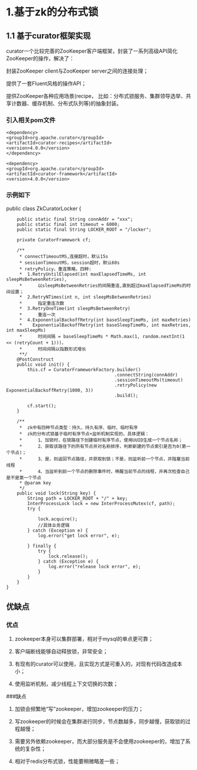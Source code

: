 # 1.基于zk的分布式锁
## 1.1 基于curator框架实现
curator一个比较完善的ZooKeeper客户端框架，封装了一系列高级API简化ZooKeeper的操作，解决了：

  封装ZooKeeper client与ZooKeeper server之间的连接处理；
  
  提供了一套Fluent风格的操作API；
  
  提供ZooKeeper各种应用场景(recipe， 比如：分布式锁服务、集群领导选举、共享计数器、缓存机制、分布式队列等)的抽象封装。
  
 ### 引入相关pom文件
 
    <dependency>
    <groupId>org.apache.curator</groupId>
    <artifactId>curator-recipes</artifactId>
    <version>4.0.0</version> 
    </dependency>

    <dependency>
    <groupId>org.apache.curator</groupId>
    <artifactId>curator-framework</artifactId>
    <version>4.0.0</version>
   </dependency>
 
 ### 示例如下
 
 public class ZkCuratorLocker {

        public static final String connAddr = "xxx";
        public static final int timeout = 6000;
        public static final String LOCKER_ROOT = "/locker";

        private CuratorFramework cf;

        /**
         * connectTimeoutMS,连接超时，默认15s
         * sessionTimeoutMS，session超时，默认60s
         * retryPolicy，重连策略，四种:
         *  1.RetryUntilElapsed(int maxElapsedTimeMs, int sleepMsBetweenRetries),
         *      以sleepMsBetweenRetries的间隔重连,直到超过maxElapsedTimeMs的时间设置；
         *  2.RetryNTimes(int n, int sleepMsBetweenRetries)
         *      指定重连次数
         *  3.RetryOneTime(int sleepMsBetweenRetry)
         *      重连一次
         *  4.ExponentialBackoffRetry(int baseSleepTimeMs, int maxRetries)
         *    ExponentialBackoffRetry(int baseSleepTimeMs, int maxRetries, int maxSleepMs)
         *      时间间隔 = baseSleepTimeMs * Math.max(1, random.nextInt(1 << (retryCount + 1)))，
         *      时间间隔以指数形式增长
         **/
        @PostConstruct
        public void init() {
            this.cf = CuratorFrameworkFactory.builder()
                                             .connectString(connAddr)
                                             .sessionTimeoutMs(timeout)
                                             .retryPolicy(new ExponentialBackoffRetry(1000, 3))
                                             .build();

            cf.start();
        }

        /**
         *  zk中有四种节点类型：持久、持久有序、临时、临时有序
         *  zk的分布式锁基于临时有序节点+监听机制实现的，具体逻辑：
         *      1、加锁时，在锁路径下创建临时有序节点，使用UUID生成一个节点名称；
         *      2、获取该路径下的所有节点并对名称排序，判断新建的节点索引是否为0(第一个节点)；
         *      3、是，则返回节点路径，并获取到锁；不是，则监听前一个节点，并阻塞当前线程
         *      4、当监听到前一个节点的删除事件时，唤醒当前节点的线程，并再次检查自己是不是第一个节点
         * @param key
         */
        public void lock(String key) {
            String path = LOCKER_ROOT + "/" + key;
            InterProcessLock lock = new InterProcessMutex(cf, path);
            try {

                lock.acquire();
                //具体业务逻辑
            } catch (Exception e) {
                log.error("get lock error", e);

            } finally {
                try {
                    lock.release();
                } catch (Exception e) {
                    log.error("release lock error", e);
                }
            }
        }
    }
    
 ## 优缺点
 ### 优点
 
 1. zookeeper本身可以集群部署，相对于mysql的单点更可靠；
 
 2. 客户端断线能够自动释放锁，非常安全；
 
 3. 有现有的curator可以使用，且实现方式是可重入的，对现有代码改造成本小；
 
 4. 使用监听机制，减少线程上下文切换的次数；

###缺点

1. 加锁会频繁地“写”zookeeper，增加zookeeper的压力；

2. 写zookeeper的时候会在集群进行同步，节点数越多，同步越慢，获取锁的过程越慢；

3. 需要另外依赖zookeeper，而大部分服务是不会使用zookeeper的，增加了系统的复杂性；

4. 相对于redis分布式锁，性能要稍微略差一些；
 
